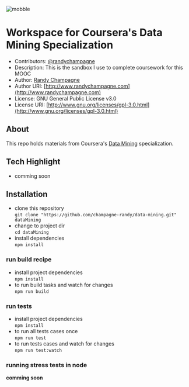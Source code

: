 ![mobble](http://cloud.scott.ee/images/mobble.png)

# Workspace for Coursera's Data Mining Specialization

* Contributors: [@randychampagne](http://twitter.com/randychampagne)
* Description: This is the sandbox I use to complete coursework for this MOOC
* Author: [Randy Champagne](http://www.randychampagne.com)
* Author URI: [http://www.randychampagne.com](http://www.randychampagne.com)
* License: GNU General Public License v3.0
* License URI: [http://www.gnu.org/licenses/gpl-3.0.html](http://www.gnu.org/licenses/gpl-3.0.html)





## About

This repo holds materials from Coursera's [Data Mining](https://www.coursera.org/specializations/data-structures-algorithms) specialization.





## Tech Highlight

* comming soon





## Installation

* clone this repository <br>
```git clone "https://github.com/champagne-randy/data-mining.git" dataMining```
* change to project dir <br>
```cd dataMining```
* install dependencies <br>
```npm install```





### run build recipe

* install project dependencies <br>
```npm install```
* to run build tasks and watch for changes <br>
```npm run build```





### run tests

* install project dependencies <br>
```npm install```
* to run all tests cases once <br>
```npm run test```
* to run tests cases and watch for changes <br>
```npm run test:watch```





### running stress tests in node
**comming soon**



